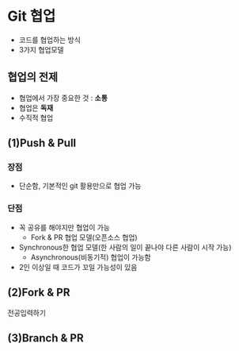 # Git 협업

* 코드를 협업하는 방식
* 3가지 협업모델



## 협업의 전제

* 협업에서 가장 중요한 것 : __소통__
* 협업은 __독재__
* 수직적 협업



## (1)Push & Pull

### 장점

* 단순함, 기본적인 git 활용만으로 협업 가능



### 단점

* 꼭 공유를 해야지만 협업이 가능
  * Fork & PR 협업 모델(오픈소스 협업)
* Synchronous한 협업 모델(한 사람의 일이 끝나야 다른 사람이 시작 가능)
  * Asynchronous(비동기적) 협업이 가능함
* 2인 이상일 때 코드가 꼬일 가능성이 있음



## (2)Fork & PR

전공입력하기



## (3)Branch & PR